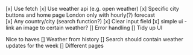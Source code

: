 [x] Use fetch
[x] Use weather api (e.g. open weather)
[x] Specific city buttons and home page London only with hourly(?) forecast  
[x] Any country/city (search function?)
[x] Clear input field
[x] simple ui - link an image to certain weather?
[] Error handling
[] Tidy up UI

Nice to haves
[] Weather from history
[] Search should contain weather updates for the week
[] Different pages
